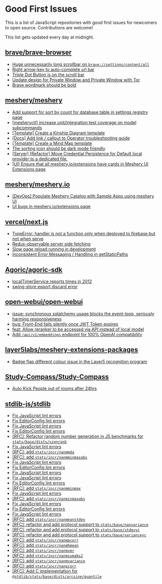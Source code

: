 # Good First Issues

This is a list of JavaScript repositories with good first issues for newcomers to open source. Contributions are welcome!

This list gets updated every day at midnight.

## [brave/brave-browser](https://github.com/brave/brave-browser)

- [Huge unnecessarily long scrollbar on `brave://settings/content/all`](https://github.com/brave/brave-browser/issues/44696)
- [Right arrow-key to auto-complete url bar](https://github.com/brave/brave-browser/issues/44927)
- [Triple Dot Button is on the  scroll bar ](https://github.com/brave/brave-browser/issues/36298)
- [Update design for Private Window and Private Window with Tor](https://github.com/brave/brave-browser/issues/44909)
- [Brave wordmark should be bold](https://github.com/brave/brave-browser/issues/41637)

## [meshery/meshery](https://github.com/meshery/meshery)

- [Add support for sort by count for database table in settings registry page](https://github.com/meshery/meshery/issues/13958)
- [[mesheryctl] increase unit/integration test coverage on model subcommands](https://github.com/meshery/meshery/issues/14042)
- [[Template] Create a Kinship Diagram template](https://github.com/meshery/meshery/issues/12452)
- [[Docs] Add link / callout to Operator troubleshooting guide](https://github.com/meshery/meshery/issues/13706)
- [[Template] Create a Mind Map template](https://github.com/meshery/meshery/issues/12455)
- [The sorting icon should be dark mode friendly](https://github.com/meshery/meshery/issues/13306)
- [[Server] [Refactor] Move Credential Persistence for Default local provider to a dedicated file.](https://github.com/meshery/meshery/issues/13847)
- [[UI] Ensure that all meshery.io/extensions have cards in Meshery UI Extensions page](https://github.com/meshery/meshery/issues/13623)

## [meshery/meshery.io](https://github.com/meshery/meshery.io)

- [[DevOps] Populate Meshery Catalog with Sample Apps using meshery UI](https://github.com/meshery/meshery.io/issues/1699)
- [UI bugs in meshery.io/extensions page](https://github.com/meshery/meshery.io/issues/2084)

## [vercel/next.js](https://github.com/vercel/next.js)

- [TypeError: handler is not a function only when deployed to firebase but not when serve](https://github.com/vercel/next.js/issues/10227)
- [Redux-observable server side fetching](https://github.com/vercel/next.js/issues/15971)
- [Slow page reload running in development](https://github.com/vercel/next.js/issues/25108)
- [Inconsistent Error Messaging / Handling in getStaticPaths](https://github.com/vercel/next.js/issues/41281)

## [Agoric/agoric-sdk](https://github.com/Agoric/agoric-sdk)

- [localTimerService reports times in 2012](https://github.com/Agoric/agoric-sdk/issues/2219)
- [swing-store export discard error](https://github.com/Agoric/agoric-sdk/issues/8716)

## [open-webui/open-webui](https://github.com/open-webui/open-webui)

- [issue: synchronous sqlalchemy usage blocks the event-loop, seriously harming responsiveness](https://github.com/open-webui/open-webui/issues/11233)
- [bug: Front-End fails silently once JWT Token expires](https://github.com/open-webui/open-webui/issues/5866)
- [feat: Allow reranker to be accessed via API instead of local model](https://github.com/open-webui/open-webui/issues/8478)
- [Add `/api/v1/embeddings` endpoint for 100% OpenAI compatibility](https://github.com/open-webui/open-webui/issues/8719)

## [layer5labs/meshery-extensions-packages](https://github.com/layer5labs/meshery-extensions-packages)

- [Badge flap different colour issue in the Layer5 recognition program](https://github.com/layer5labs/meshery-extensions-packages/issues/444)

## [Study-Compass/Study-Compass](https://github.com/Study-Compass/Study-Compass)

- [Auto Kick People out of rooms after 24hrs](https://github.com/Study-Compass/Study-Compass/issues/289)

## [stdlib-js/stdlib](https://github.com/stdlib-js/stdlib)

- [Fix JavaScript lint errors](https://github.com/stdlib-js/stdlib/issues/6589)
- [Fix EditorConfig lint errors](https://github.com/stdlib-js/stdlib/issues/6588)
- [Fix JavaScript lint errors](https://github.com/stdlib-js/stdlib/issues/6577)
- [Fix EditorConfig lint errors](https://github.com/stdlib-js/stdlib/issues/6574)
- [[RFC]: Refactor random number generation in JS benchmarks for `stats/base/dists/signrank`](https://github.com/stdlib-js/stdlib/issues/4986)
- [Fix JavaScript lint errors](https://github.com/stdlib-js/stdlib/issues/6474)
- [[RFC]: add `stats/incr/nanmmda`](https://github.com/stdlib-js/stdlib/issues/5586)
- [[RFC]: add `stats/incr/nanmminmaxabs`](https://github.com/stdlib-js/stdlib/issues/5597)
- [Fix JavaScript lint errors](https://github.com/stdlib-js/stdlib/issues/6433)
- [Fix EditorConfig lint errors](https://github.com/stdlib-js/stdlib/issues/6432)
- [Fix JavaScript lint errors](https://github.com/stdlib-js/stdlib/issues/6355)
- [Fix JavaScript lint errors](https://github.com/stdlib-js/stdlib/issues/6417)
- [Fix EditorConfig lint errors](https://github.com/stdlib-js/stdlib/issues/6416)
- [[RFC]: add `stats/incr/nanmminmax`](https://github.com/stdlib-js/stdlib/issues/5596)
- [Fix JavaScript lint errors](https://github.com/stdlib-js/stdlib/issues/6406)
- [[RFC]: add `stats/incr/nanminmaxabs`](https://github.com/stdlib-js/stdlib/issues/5580)
- [Fix JavaScript lint errors](https://github.com/stdlib-js/stdlib/issues/6383)
- [Fix EditorConfig lint errors](https://github.com/stdlib-js/stdlib/issues/6354)
- [Fix JavaScript lint errors](https://github.com/stdlib-js/stdlib/issues/6214)
- [[RFC]: add `stats/incr/nanmeanstdev`](https://github.com/stdlib-js/stdlib/issues/5574)
- [[RFC]: refactor and add protocol support to `stats/base/nanvariance`](https://github.com/stdlib-js/stdlib/issues/5673)
- [[RFC]: refactor and add protocol support to `stats/base/stdevyc`](https://github.com/stdlib-js/stdlib/issues/5686)
- [[RFC]: refactor and add protocol support to `stats/base/varianceyc`](https://github.com/stdlib-js/stdlib/issues/5692)
- [[RFC]: add `stats/incr/nanmpcorr`](https://github.com/stdlib-js/stdlib/issues/5600)
- [[RFC]: add `stats/incr/nanmhmean`](https://github.com/stdlib-js/stdlib/issues/5577)
- [[RFC]: add `stats/incr/nanmvmr`](https://github.com/stdlib-js/stdlib/issues/5615)
- [[RFC]: add `stats/incr/nanmsumabs2`](https://github.com/stdlib-js/stdlib/issues/5612)
- [[RFC]: add `stats/incr/nanmvariance`](https://github.com/stdlib-js/stdlib/issues/5614)
- [[RFC]: add `stats/incr/nanpcorr`](https://github.com/stdlib-js/stdlib/issues/5616)
- [[RFC]: Add C implementation for `@stdlib/stats/base/dists/arcsine/quantile`](https://github.com/stdlib-js/stdlib/issues/3407)


